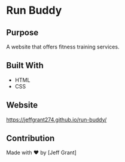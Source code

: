 # Run Buddy

## Purpose
A website that offers fitness training services.

## Built With
* HTML
* CSS

## Website
https://jeffgrant274.github.io/run-buddy/

## Contribution
Made with ❤️ by [Jeff Grant]
